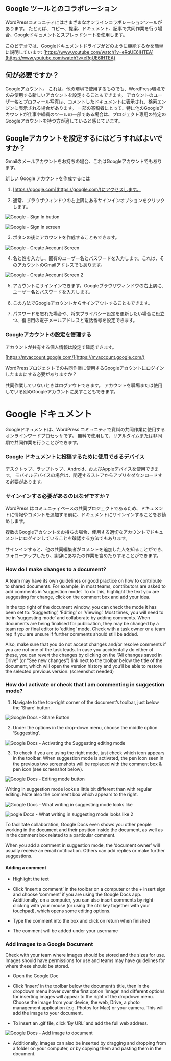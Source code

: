 ## Google ツールとのコラボレーション

  

WordPressコミュニティにはさまざまなオンラインコラボレーションツールがあります。 たとえば、コピー、提案、ドキュメント、記事で共同作業を行う場合、Googleドキュメントとスプレッドシートを使用します。

  

このビデオでは、Googleドキュメントドライブがどのように機能するかを簡単に説明しています: [https://www.youtube.com/watch?v=eRqUE6IHTEA](https://www.youtube.com/watch?v=eRqUE6IHTEA)

## 何が必要ですか？

Googleアカウント。 これは、他の環境で使用するものでも、WordPress環境でのみ使用する新しいアカウントを設定することもできます。 アカウントのユーザー名とプロフィール写真は、コメントしたドキュメントに表示され、検索エンジンに表示される場合があります。 一部の寄稿者にとって、特に他のGoogleアカウントが仕事や組織のツールの一部である場合は、プロジェクト専用の特定のGoogleアカウントを持つ方が適していると感じています。

## Googleアカウントを設定するにはどうすればよいですか？

Gmailのメールアカウントをお持ちの場合、これはGoogleアカウントでもあります。

  

新しい Google アカウントを作成するには

1.   [https://google.com](https://google.com/)にアクセスします。
    
2.  通常、ブラウザウィンドウの右上隅にあるサインインオプションをクリックします。
    

![Google - Sign In button](https://github.com/WordPress/contributor-day-handbook/blob/master/images/Google%20Docs%20-%20Sign%20In%20_en.png)

![Google - Sign In screen](https://github.com/WordPress/contributor-day-handbook/blob/master/images/Google%20Docs%20-%20Sign%20In%202_en.png)

3.  ボタンの後にアカウントを作成することもできます。
    

![Google - Create Account Screen](https://github.com/WordPress/contributor-day-handbook/blob/master/images/Google%20Docs%20-%20Create%20Account_en.png)

4. 名と姓を入力し、固有のユーザー名とパスワードを入力します。これは、そのアカウントのGmailアドレスでもあります。
    

![Google - Create Account Screen 2](https://github.com/WordPress/contributor-day-handbook/blob/master/images/Google%20Docs%20-%20Create%20Account%202_en.png)

5.  アカウントにサインインできます。Googleブラウザウィンドウの右上隅に、ユーザー名とパスワードを入力します。
    
6.  この方法でGoogleアカウントからサインアウトすることもできます。
    
7.  パスワードを忘れた場合や、将来プライバシー設定を更新したい場合に役立つ、復旧用の電子メールアドレスと電話番号を設定できます。
    

### Googleアカウントの設定を管理する

アカウントが共有する個人情報は設定で確認できます。

[https://myaccount.google.com/](https://myaccount.google.com/)

  

WordPressプロジェクトでの共同作業に使用するGoogleアカウントにログインしたままにする必要がありますか？

共同作業していないときはログアウトできます。 アカウントを職場または使用している別のGoogleアカウントに戻すこともできます。

  
  

# Google ドキュメント

Googleドキュメントは、WordPress コミュニティで資料の共同作業に使用するオンラインワードプロセッサです。 無料で使用して、リアルタイムまたは非同期で共同作業を行うことができます。

### Google ドキュメントに投稿するために使用できるデバイス

デスクトップ、ラップトップ、Android、およびAppleデバイスを使用できます。 モバイルデバイスの場合は、関連するストアからアプリをダウンロードする必要があります。

### サインインする必要があるのはなぜですか？

WordPress はコミュニティベースの共同プロジェクトであるため、ドキュメントに情報やコメントを追加する前に、ドキュメントにサインインすることをお勧めします。
  

複数のGoogleアカウントをお持ちの場合、使用する適切なアカウントでドキュメントにログインしていることを確認する方法でもあります。

  

サインインすると、他の共同編集者がコメントを追加した人を知ることができ、フォローアップしたり、謝辞にあなたの作業を含めたりすることができます。

### How do I make changes to a document?

A team may have its own guidelines or good practice on how to contribute to shared documents. For example, in most teams, contributors are asked to add comments in ‘suggestion mode’. To do this, highlight the text you are suggesting for change, click on the comment box and add your idea.

  

In the top right of the document window, you can check the mode it has been set to: ‘Suggesting’, ‘Editing’ or ‘Viewing’. Most times, you will need to be in ‘suggesting mode’ and collaborate by adding comments. When documents are being finalised for publication, they may be changed by a team rep or final editor to ‘editing’ mode. Check with a task owner or a team rep if you are unsure if further comments should still be added.

  

Also, make sure that you do not accept changes and/or resolve comments if you are not one of the task leads. In case you accidentally do either of these, you can revert the changes by clicking on the “All changes saved in Drive” (or “See new changes”) link next to the toolbar below the title of the document, which will open the version history and you’ll be able to restore the selected previous version. (screenshot needed)

### How do I activate or check that I am commenting in suggestion mode?

  

1.  Navigate to the top-right corner of the document’s toolbar, just below the ‘Share’ button.
    

![Google Docs - Share Button](https://github.com/WordPress/contributor-day-handbook/blob/master/images/Google%20Docs%20-%20Share%20Button_en.png)

2.  Under the options in the drop-down menu, choose the middle option ‘Suggesting’.
    

![Google Docs - Activating the Suggesting editing mode](https://github.com/WordPress/contributor-day-handbook/blob/master/images/Google%20Docs%20-%20Edit%20Document%201_en.png)

3.  To check if you are using the right mode, just check which icon appears in the toolbar. When suggestion mode is activated, the pen icon seen in the previous two screenshots will be replaced with the comment box & pen icon (see screenshot below).
    

![Google Docs - Editing mode button](https://github.com/WordPress/contributor-day-handbook/blob/master/images/Google%20Docs%20-%20Edit%20Document%202_en.png)

  

Writing in suggestion mode looks a little bit different than with regular editing. Note also the comment box which appears to the right.

![Google Docs - What writing in suggesting mode looks like](https://github.com/WordPress/contributor-day-handbook/blob/master/images/Google%20Docs%20-%20Edit%20Document%203_en.png)

  

![oogle Docs - What writing in suggesting mode looks like 2](https://github.com/WordPress/contributor-day-handbook/blob/master/images/Google%20Docs%20-%20Edit%20Document%204_en.jpg)

  

To facilitate collaboration, Google Docs even shows you other people working in the document and their position inside the document, as well as in the comment box related to a particular comment.

  

When you add a comment in suggestion mode, the ‘document owner’ will usually receive an email notification. Others can add replies or make further suggestions.

  

#### Adding a comment

-   Highlight the text
    
-   Click ‘insert a comment’ in the toolbar on a computer or the + insert sign and choose ‘comment’ if you are using the Google Docs app. Additionally, on a computer, you can also insert comments by right-clicking with your mouse (or using the ctrl key together with your touchpad), which opens some editing options.
    
-   Type the comment into the box and click on return when finished
    
-   The comment will be added under your username
    

  

### Add images to a Google Document

Check with your team where images should be stored and the sizes for use. Images should have permissions for use and teams may have guidelines for where these should be stored.

-   Open the Google Doc
    
-   Click ‘Insert’ in the toolbar below the document’s title, then in the dropdown menu hover over the first option ‘Image’ and different options for inserting images will appear to the right of the dropdown menu. Choose the image from your device, the web, Drive, a photo management application (e.g. Photos for Mac) or your camera. This will add the image to your document.
    
-   To insert an .gif file, click ‘By URL’ and add the full web address.
    

![Google Docs - Add image to document](https://github.com/WordPress/contributor-day-handbook/blob/master/images/Google%20Docs%20-%20Add%20Image_en.png)

-   Additionally, images can also be inserted by dragging and dropping from a folder on your computer, or by copying them and pasting them in the document.
